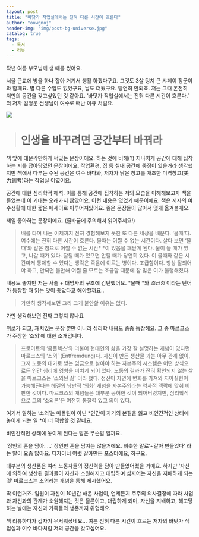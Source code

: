 ```yaml
---
layout: post
title: "바닷가 작업실에서는 전혀 다른 시간이 흐른다"
author: "oowgnoj"
header-img: "img/post-bg-universe.jpg"
catalog: true
tags:
  - 독서
  - 리뷰
---
```


작년 여름 부모님께 생 떼를 썼어요.

서울 근교에 방을 하나 잡아 거기서 생활 하겠다구요. 그것도 3살 덩치 큰 샤페이 장군이와 함께요. 별 다른 수입도 없었구요, 날도 더웠구요. 당연히 안되죠. 저는 그때 온전히 저만의 공간을 갖고싶었던 것 같아요. ‘바닷가 작업실에서는 전혀 다른 시간이 흐른다.’ 의 저자 김정운 선생님이 여수로 떠난 이유 처럼요.

![](https://cdn-images-1.medium.com/max/3840/1*mf_zUEcFKYRE6LyRLxTgTA.jpeg)

> # 인생을 바꾸려면 공간부터 바꿔라

책 앞에 대문짝만하게 써있는 문장이에요. 하는 것에 비해(?) 지나치게 공간에 대해 집착하는 저를 잡아당겼던 문장이에요. 작업환경, 집 등 실내 공간에 중점이 있을거라 생각했지만 책에서 다루는 주된 공간은 여수 바다와, 저자가 낡은 창고를 개조한 미역창고(美力創考)라는 작업실 이였어요.

공간에 대한 심리학적 해석. 이를 통해 공간에 집착하는 저의 모습을 이해해보고자 책을 들었는데 이 기대는 오래가지 않았어요. 이런 내용은 없었기 때문이에요.
책은 저자의 여수생활에 대한 짧은 에세이로 이루어져있어요. 좋은 문장들이 많아서 몇개 옮겨볼게요.

제일 좋아하는 문장이에요. (줄바꿈에 주의해서 읽어주세요!)

> 배를 타며 나는 이제까지 전혀 경험해보지 못한 또 다른 세상을 배운다.
> ‘물때’다. 여수에는 전혀 다른 시간이 흐른다. 물때는 어쩔 수 없는 시간이다. 살다 보면 ‘물때'와 같은 참으로 어쩔 수 없는 시간\* \*이 있음을 깨닫게 된다. 물이 들 때가 있고, 나갈 때가 있다. 잘될 때가 있으면 안될 때가 당연히 있다. 이 물때와 같은 시간마저 통제할 수 있다는 생각은 죽음에 이르는 병이다.
> 조급함이다. 항상 잘되어야 하고, 안되면 불안해 어쩔 줄 모르는 조급함 때문에 참 많은 이가 불행해졌다.

내용도 좋지만 저는 서술 + 대명사의 구조에 감탄했어요. *물때 *와 _조급함_ 이라는 단어가 등장할 때 읽는 맛이 좋았다고 해야할까요..

> 가만히 생각해보면 그리 크게 불안할 이유는 없다.

가만 생각해보면 진짜 그렇지 않나요

위로가 되고, 재치있는 문장 뿐만 이니라 심리학 내용도 종종 등장해요. 그 중 마르크스가 주장한 ‘소외’에 대한 소개입니다.

> 프로이트의 ‘콤플렉스’와 더불어 현대인의 삶을 가장 잘 설명하는 개념이 있다면 마르크스의 ‘소외’ (Entfremdung)다. 자신이 만든 생산물 과는 아무 관계 없이, 그저 노동의 대가로 받는 임금으로 살아야 하는 자본주의 시스템은 어떤 방식으로든 인간 심리에 영향을 미치게 되어 있다. 노동의 결과가 전혀 확인되지 않는 삶을 마르크스는 ‘소외된 삶’ 이라 했다. 정신이 자연에 변화를 가져와 자아실현이 가능해진다는 헤겔의 낭만적 ‘외화’ 개념을 자본주의라는 역사적 맥락에 맞춰 비판한 것이다. 마르크스의 개념들은 대부분 공허한 것이 되어버렸지만, 심리학적으로 그의 ‘소외론’은 여전히 통찰력 있고 의미 있다.

여기서 말하는 ‘소외’는 따돌림이 아닌 *인간이 자기의 본질을 잃고 비인간적인 상태에 놓이게 되는 일 *이 더 적합할 것 같네요.

비인간적인 상태에 놓이게 된다는 말은 무슨말 일까요.

‘장인의 혼을 담아. …’ 장인만 혼을 담지는 않을거에요. 비슷한 말로‘~갈아 만들었다’ 라는 말이 요즘 많아요. 디자이너 여럿 갈아만든 포스터에요, 하구요.

대부분의 생산품은 여러 노동자들의 정신력을 담아 만들었어졌을 거에요. 하지만 ‘자신에 의하여 생산된 결과물이 자신과 소원해지고 대립하며 심지어는 자신을 지배하게 되는 것’ 마르크스는 소외라는 개념을 통해 제시했어요.

딱 이런거죠. 임원이 자신이 10년간 해온 사업이, 언제든지 주주의 의사결정에 따라 사업과 자신과의 관계가 소원해지는 것은 물론이고, 대립하게 되며, 자신을 지배하고, 해고당하는 날에는 자신과 가족들의 생존까지 위협해요.

책 리뷰하다가 갑자기 무서워졌네요…
여튼 전혀 다른 시간이 흐르는 저자의 바닷가 작업실과 여수 바다처럼 저의 공간을 갖고싶어요.
